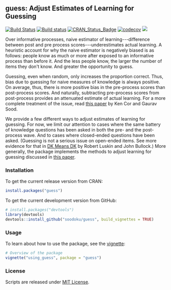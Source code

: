 ## guess: Adjust Estimates of Learning for Guessing

[![Build Status](https://travis-ci.org/soodoku/guess.svg?branch=master)](https://travis-ci.org/soodoku/guess)
[![Build status](https://ci.appveyor.com/api/projects/status/ug1n0n8d9589arr5?svg=true)](https://ci.appveyor.com/project/soodoku/guess)
[![CRAN_Status_Badge](http://www.r-pkg.org/badges/version/guess)](https://cran.r-project.org/package=guess)
[![codecov](https://codecov.io/gh/soodoku/guess/branch/master/graph/badge.svg)](https://codecov.io/gh/soodoku/guess)
![](http://cranlogs.r-pkg.org/badges/grand-total/guess)

Over informative processes, naive estimator of learning---difference between post and pre process scores---underestimates actual learning. A heuristic account for why the naive estimator is negatively biased is as follows: people know as much or more after exposed to an informative process than before it. And the less people know, the larger the number of items they don't know. And greater the opportunity to guess. 

Guessing, even when random, only increases the proportion correct. Thus, bias due to guessing for naive measures of knowledge is always positive. On average, thus, there is more positive bias in the pre-process scores than post-process scores. And naturally, subtracting pre-process scores from post-process provides an attenuated estimate of actual learning. For a more complete treatment of the issue, read [this paper](http://gsood.com/research/papers/guess.pdf) by Ken Cor and Gaurav Sood.

We provide a few different ways to adjust estimates of learning for guessing. For now, we limit our attention to cases where the same battery of knowledge questions has been asked in both the pre- and the post-process wave. And to cases where closed-ended questions have been asked. (Guessing is not a serious issue on open-ended items. See more evidence for that in [DK Means DK](http://johnbullock.org/papers/DKs/DK.pdf) by Robert Luskin and John Bullock.)  More generally, the package implements the methods to adjust learning for guessing discussed in [this paper](http://gsood.com/research/papers/guess.pdf).

### Installation

To get the current release version from CRAN: 
```r
install.packages("guess")
```

To get the current development version from GitHub:

```r
# install.packages("devtools")
library(devtools)
devtools::install_github("soodoku/guess", build_vignettes = TRUE)
```

### Usage

To learn about how to use the package, see the [vignette](vignettes/using_guess.Rmd):
```r
# Overview of the package
vignette("using_guess", package = "guess")
```

### License
Scripts are released under [MIT License](https://opensource.org/licenses/MIT).